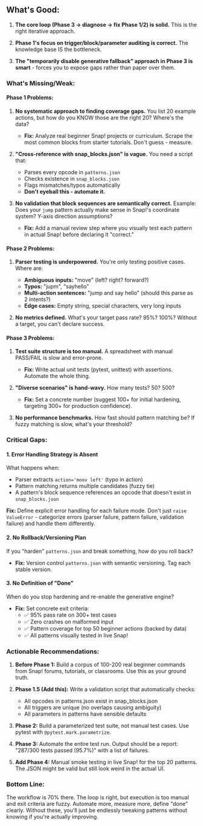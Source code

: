 ## **What's Good:**

1. **The core loop (Phase 3 → diagnose → fix Phase 1/2) is solid.** This is the right iterative approach.

2. **Phase 1's focus on trigger/block/parameter auditing is correct.** The knowledge base IS the bottleneck.

3. **The "temporarily disable generative fallback" approach in Phase 3 is smart** - forces you to expose gaps rather than paper over them.

### **What's Missing/Weak:**

#### **Phase 1 Problems:**

1. **No systematic approach to finding coverage gaps.** You list 20 example actions, but how do you KNOW those are the right 20? Where's the data?
   - **Fix:** Analyze real beginner Snap! projects or curriculum. Scrape the most common blocks from starter tutorials. Don't guess - measure.

2. **"Cross-reference with snap_blocks.json" is vague.** You need a script that:
   - Parses every opcode in `patterns.json`
   - Checks existence in `snap_blocks.json`
   - Flags mismatches/typos automatically
   - **Don't eyeball this - automate it.**

3. **No validation that block sequences are semantically correct.** Example: Does your `jump` pattern actually make sense in Snap!'s coordinate system? Y-axis direction assumptions?
   - **Fix:** Add a manual review step where you visually test each pattern in actual Snap! before declaring it "correct."

#### **Phase 2 Problems:**

1. **Parser testing is underpowered.** You're only testing positive cases. Where are:
   - **Ambiguous inputs:** "move" (left? right? forward?)
   - **Typos:** "jupm", "sayhello"
   - **Multi-action sentences:** "jump and say hello" (should this parse as 2 intents?)
   - **Edge cases:** Empty string, special characters, very long inputs

2. **No metrics defined.** What's your target pass rate? 95%? 100%? Without a target, you can't declare success.

#### **Phase 3 Problems:**

1. **Test suite structure is too manual.** A spreadsheet with manual PASS/FAIL is slow and error-prone.
   - **Fix:** Write actual unit tests (pytest, unittest) with assertions. Automate the whole thing.

2. **"Diverse scenarios" is hand-wavy.** How many tests? 50? 500? 
   - **Fix:** Set a concrete number (suggest 100+ for initial hardening, targeting 300+ for production confidence).

3. **No performance benchmarks.** How fast should pattern matching be? If fuzzy matching is slow, what's your threshold?

### **Critical Gaps:**

#### **1. Error Handling Strategy is Absent**
What happens when:
- Parser extracts `action='moov left'` (typo in action)
- Pattern matching returns multiple candidates (fuzzy tie)
- A pattern's block sequence references an opcode that doesn't exist in `snap_blocks.json`

**Fix:** Define explicit error handling for each failure mode. Don't just `raise ValueError` - categorize errors (parser failure, pattern failure, validation failure) and handle them differently.

#### **2. No Rollback/Versioning Plan**
If you "harden" `patterns.json` and break something, how do you roll back?
- **Fix:** Version control `patterns.json` with semantic versioning. Tag each stable version.

#### **3. No Definition of "Done"**
When do you stop hardening and re-enable the generative engine?
- **Fix:** Set concrete exit criteria:
  - ✅ 95% pass rate on 300+ test cases
  - ✅ Zero crashes on malformed input
  - ✅ Pattern coverage for top 50 beginner actions (backed by data)
  - ✅ All patterns visually tested in live Snap!

### **Actionable Recommendations:**

1. **Before Phase 1:** Build a corpus of 100-200 real beginner commands from Snap! forums, tutorials, or classrooms. Use this as your ground truth.

2. **Phase 1.5 (Add this):** Write a validation script that automatically checks:
   - All opcodes in patterns.json exist in snap_blocks.json
   - All triggers are unique (no overlaps causing ambiguity)
   - All parameters in patterns have sensible defaults

3. **Phase 2:** Build a parameterized test suite, not manual test cases. Use pytest with `@pytest.mark.parametrize`.

4. **Phase 3:** Automate the entire test run. Output should be a report: "287/300 tests passed (95.7%)" with a list of failures.

5. **Add Phase 4:** Manual smoke testing in live Snap! for the top 20 patterns. The JSON might be valid but still look weird in the actual UI.

### **Bottom Line:**
The workflow is 70% there. The loop is right, but execution is too manual and exit criteria are fuzzy. Automate more, measure more, define "done" clearly. Without these, you'll just be endlessly tweaking patterns without knowing if you're actually improving.